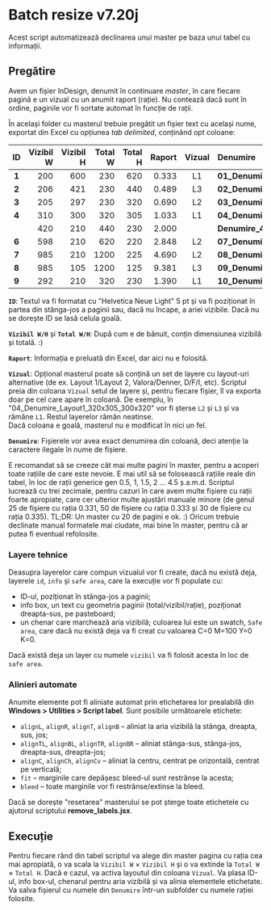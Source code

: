 # Batch resize v7.20j

Acest script automatizează declinarea unui master pe baza unui tabel cu informații.

## Pregătire

Avem un fișier InDesign, denumit în continuare *master*, în care fiecare pagină e un vizual cu un anumit raport (rație). Nu contează dacă sunt în ordine, paginile vor fi sortate automat în funcție de rații.

În același folder cu masterul trebuie pregătit un fișier text cu același nume, exportat din Excel cu opțiunea *tab delimited*, conținând opt coloane:

ID|Vizibil W|Vizibil H|Total W|Total H|Raport|Vizual|Denumire
:---:|---:|---:|---:|---:|---:|:---:|:---
**1**|200|600|230|620|0.333|L1|**01_Denumire_Layout1_230x620_200x600**
**2**|206|421|230|440|0.489|L3|**02_Denumire_Layout3_230x440_421x230**
**3**|205|297|230|320|0.690|L2|**03_Denumire_Layout2_230x320_297x230**
**4**|310|300|320|305|1.033|L1|**04_Denumire_Layout1_320x305_300x320**
||420|210|440|230|2.000||**Denumire_440x230_420x210**
**6**|598|210|620|220|2.848|L2|**07_Denumire_Layout2_620x220_598x210**
**7**|985|210|1200|225|4.690|L2|**08_Denumire_Layout2_1200x225_985x210**
**8**|985|105|1200|125|9.381|L3|**09_Denumire_Layout3_1200x125_985x105**
**9**|292|210|320|230|1.390|L1|**10_Denumire_Layout1_320x230_292x210**

**`ID`**: Textul va fi formatat cu "Helvetica Neue Light" 5 pt și va fi poziționat în partea din stânga-jos a paginii sau, dacă nu încape, a ariei vizibile. Dacă nu se dorește ID se lasă celula goală.

**`Vizibil W/H`** și **`Total W/H`**: După cum e de bănuit, conțin dimensiunea vizibilă și totală. :) <!-- Scriptul le compară și, dacă sunt trecute invers în tabel (se întâmplă), le tratează corect. Numele fișierului însă va rămâne cel din **Denumire**. -->

**`Raport`**: Informația e preluată din Excel, dar aici nu e folosită.

**`Vizual`**: Opțional masterul poate să conțină un set de layere cu layout-uri alternative (de ex. Layout 1/Layout 2, Valora/Denner, D/F/I, etc). Scriptul preia din coloana `Vizual` setul de layere și, pentru fiecare fișier, îl va exporta doar pe cel care apare în coloană. De exemplu, în "04_Denumire_Layout1_320x305_300x320" vor fi șterse `L2` și `L3` și va rămâne `L1`. Restul layerelor rămân neatinse. \
Dacă coloana e goală, masterul nu e modificat în nici un fel.

**`Denumire`**: Fișierele vor avea exact denumirea din coloană, deci atenție la caractere ilegale în nume de fișiere.

E recomandat să se creeze cât mai multe pagini în master, pentru a acoperi toate rațiile de care este nevoie. E mai util să se folosească rațiile reale din tabel, în loc de rații generice gen 0.5, 1, 1.5, 2 ... 4.5 ș.a.m.d. Scriptul lucrează cu trei zecimale, pentru cazuri în care avem multe fișiere cu rații foarte apropiate, care cer ulterior multe ajustări manuale minore (de genul 25 de fișiere cu rația 0.331, 50 de fișiere cu rația 0.333 și 30 de fișiere cu rația 0.335). TL;DR: Un master cu 20 de pagini e ok. :) Oricum trebuie declinate manual formatele mai ciudate, mai bine în master, pentru că ar putea fi eventual refolosite.

### Layere tehnice

Deasupra layerelor care compun vizualul vor fi create, dacă nu există deja, layerele `id`, `info` și `safe area`, care la execuție vor fi populate cu:
* ID-ul, poziționat în stânga-jos a paginii;
* info box, un text cu geometria paginii (total/vizibil/rație), poziționat dreapta-sus, pe pasteboard;
* un chenar care marchează aria vizibilă; culoarea lui este un swatch, `Safe area`, care dacă nu există deja va fi creat cu valoarea C=0 M=100 Y=0 K=0.

Dacă există deja un layer cu numele `vizibil` va fi folosit acesta în loc de `safe area`.

### Alinieri automate

Anumite elemente pot fi aliniate automat prin etichetarea lor prealabilă din **Windows > Utilities > Script label**. Sunt posibile următoarele etichete:

* `alignL`, `alignR`, `alignT`, `alignB` – aliniat la aria vizibilă la stânga, dreapta, sus, jos;
* `alignTL`, `alignBL`, `alignTR`, `alignBR` – aliniat stânga-sus, stânga-jos, dreapta-sus, dreapta-jos;
* `alignC`, `alignCh`, `alignCv` – aliniat la centru, centrat pe orizontală, centrat pe verticală;
* `fit` – marginile care depășesc bleed-ul sunt restrânse la acesta;
* `bleed` – toate marginile vor fi restrânse/extinse la bleed.

Dacă se dorește "resetarea" masterului se pot șterge toate etichetele cu ajutorul scriptului **remove_labels.jsx**.

## Execuție

Pentru fiecare rând din tabel scriptul va alege din master pagina cu rația cea mai apropiată, o va scala la `Vizibil W` × `Vizibil H` și o va extinde la `Total W` × `Total H`. Dacă e cazul, va activa layoutul din coloana `Vizual`. Va plasa ID-ul, info box-ul, chenarul pentru aria vizibilă și va alinia elementele etichetate. Va salva fișierul cu numele din `Denumire` într-un subfolder cu numele rației folosite.